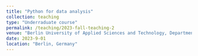 ```yaml
---
title: "Python for data analysis"
collection: teaching
type: "Underraduate course"
permalink: /teaching/2023-fall-teaching-2
venue: "Berlin University of Applied Sciences and Technology, Department of Electrical Engineering"
date: 2023-9-01
location: "Berlin, Germany"
---
```

